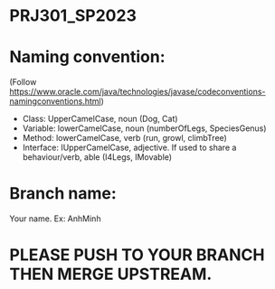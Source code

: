# PRJ301_SP2023
# Naming convention:
(Follow https://www.oracle.com/java/technologies/javase/codeconventions-namingconventions.html)
- Class: UpperCamelCase, noun (Dog, Cat)
- Variable: lowerCamelCase, noun (numberOfLegs, SpeciesGenus)
- Method: lowerCamelCase, verb (run, growl, climbTree)
- Interface: IUpperCamelCase, adjective. If used to share a behaviour/verb, <verb>able (I4Legs, IMovable)

# Branch name:
Your name. Ex: AnhMinh

# PLEASE PUSH TO YOUR BRANCH THEN MERGE UPSTREAM.
